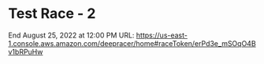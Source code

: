 
# Test Race - 2 
End August 25, 2022 at 12:00 PM
URL: https://us-east-1.console.aws.amazon.com/deepracer/home#raceToken/erPd3e_mSOqO4Bv1bRPuHw

